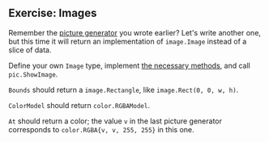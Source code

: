 ## Exercise: Images

Remember the [picture generator](/tour/moretypes/18) you wrote earlier? Let's write another one, but this time it will return an implementation of `image.Image` instead of a slice of data.

Define your own `Image` type, implement [the necessary methods](/pkg/image/#Image), and call `pic.ShowImage`.

`Bounds` should return a `image.Rectangle`, like `image.Rect(0, 0, w, h)`.

`ColorModel` should return `color.RGBAModel`.

`At` should return a color; the value `v` in the last picture generator corresponds to `color.RGBA{v, v, 255, 255}` in this one.